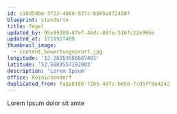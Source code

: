 ```yaml
---
id: c10d5dbe-3722-4868-937c-b885ad724587
blueprint: standorte
title: Tegel
updated_by: 95e99389-87ef-46dc-89fe-516fc22e966e
updated_at: 1719927409
thumbnail_image:
  - content_bewertungvorort.jpg
longitude: '13.26953586687401'
latitude: '52.5803557192983'
description: 'Lorem Ipsum'
office: Reinickendorf
duplicated_from: fa5e8188-71b5-40fc-b658-7cdbff8e4242
---
```

Lorem Ipsum dolor sit amte